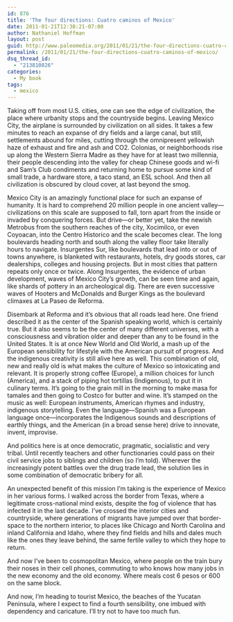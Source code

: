 ```yaml
---
id: 876
title: 'The four directions: Cuatro caminos of Mexico'
date: 2011-01-21T12:38:21-07:00
author: Nathaniel Hoffman
layout: post
guid: http://www.paleomedia.org/2011/01/21/the-four-directions-cuatro-caminos-of-mexico/
permalink: /2011/01/21/the-four-directions-cuatro-caminos-of-mexico/
dsq_thread_id:
  - "213810826"
categories:
  - My book
tags:
  - mexico
---
```

Taking off from most U.S. cities, one can see the edge of civilization, the place where urbanity stops and the countryside begins. Leaving Mexico City, the airplane is surrounded by civilization on all sides. It takes a few minutes to reach an expanse of dry fields and a large canal, but still, settlements abound for miles, cutting through the omnipresent yellowish haze of exhaust and fire and ash and CO2. Colonias, or neighborhoods rise up along the Western Sierra Madre as they have for at least two millennia, their people descending into the valley for cheap Chinese goods and wi-fi and Sam&#8217;s Club condiments and returning home to pursue some kind of small trade, a hardware store, a taco stand, an ESL school. And then all civilization is obscured by cloud cover, at last beyond the smog.

Mexico City is an amazingly functional place for such an expanse of humanity. It is hard to comprehend 20 million people in one ancient valley—civilizations on this scale are supposed to fall, torn apart from the inside or invaded by conquering forces. But drive—or better yet, take the newish Metrobus from the southern reaches of the city, Xocimilco, or even Coyoacan, into the Centro Historico and the scale becomes clear. The long boulevards heading north and south along the valley floor take literally hours to navigate. Insurgentes Sur, like boulevards that lead into or out of towns anywhere, is blanketed with restaurants, hotels, dry goods stores, car dealerships, colleges and housing projects. But in most cities that pattern repeats only once or twice. Along Insurgentes, the evidence of urban development, waves of Mexico City&#8217;s growth, can be seen time and again, like shards of pottery in an archeological dig. There are even successive waves of Hooters and McDonalds and Burger Kings as the boulevard climaxes at La Paseo de Reforma.

Disembark at Reforma and it&#8217;s obvious that all roads lead here. One friend described it as the center of the Spanish speaking world, which is certainly true. But it also seems to be the center of many different universes, with a consciousness and vibration older and deeper than any to be found in the United States. It is at once New World and Old World, a mash up of the European sensibility for lifestyle with the American pursuit of progress. And the indigenous creativity is still alive here as well. This combination of old, new and really old is what makes the culture of Mexico so intoxicating and relevant. It is properly strong coffee (Europe), a million choices for lunch (America), and a stack of piping hot tortillas (Indigenous), to put it in culinary terms. It&#8217;s going to the grain mill in the morning to make masa for tamales and then going to Costco for butter and wine. It&#8217;s stamped on the music as well: European instruments, American rhymes and industry, indigenous storytelling. Even the language—Spanish was a European language once—incorporates the Indigenous sounds and descriptions of earthly things, and the American (in a broad sense here) drive to innovate, invent, improvise.

And politics here is at once democratic, pragmatic, socialistic and very tribal. Until recently teachers and other functionaries could pass on their civil service jobs to siblings and children (so I&#8217;m told). Wherever the increasingly potent battles over the drug trade lead, the solution lies in some combination of democratic bribery for all. 

An unexpected benefit of this mission I&#8217;m taking is the experience of Mexico in her various forms. I walked across the border from Texas, where a legitimate cross-national mind exists, despite the fog of violence that has infected it in the last decade. I&#8217;ve crossed the interior cities and countryside, where generations of migrants have jumped over that border-space to the northern interior, to places like Chicago and North Carolina and inland California and Idaho, where they find fields and hills and dales much like the ones they leave behind, the same fertile valley to which they hope to return.

And now I&#8217;ve been to cosmopolitan Mexico, where people on the train bury their noses in their cell phones, commuting to who knows how many jobs in the new economy and the old economy. Where meals cost 6 pesos or 600 on the same block.

And now, I&#8217;m heading to tourist Mexico, the beaches of the Yucatan Peninsula, where I expect to find a fourth sensibility, one imbued with dependency and caricature. I&#8217;ll try not to have too much fun.

[<img src="http://www.paleomedia.org/wp-content/themes/tma/images/20110121-144809.jpg" alt="" class="alignnone size-full" />](http://www.paleomedia.org/wp-content/themes/tma/images/20110121-144809.jpg)